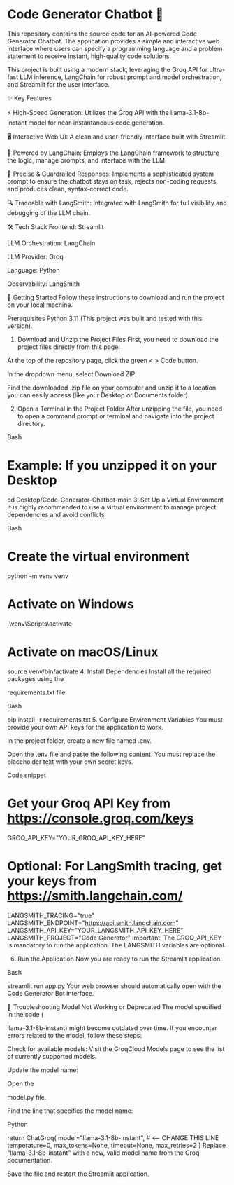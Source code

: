 # Code Generator Chatbot 🤖
This repository contains the source code for an AI-powered Code Generator Chatbot. The application provides a simple and interactive web interface where users can specify a programming language and a problem statement to receive instant, high-quality code solutions.

This project is built using a modern stack, leveraging the Groq API for ultra-fast LLM inference, LangChain for robust prompt and model orchestration, and Streamlit for the user interface.

✨ Key Features

⚡ High-Speed Generation: Utilizes the Groq API with the llama-3.1-8b-instant model for near-instantaneous code generation.

🖥️ Interactive Web UI: A clean and user-friendly interface built with Streamlit.

🔗 Powered by LangChain: Employs the LangChain framework to structure the logic, manage prompts, and interface with the LLM.

🎯 Precise & Guardrailed Responses: Implements a sophisticated system prompt to ensure the chatbot stays on task, rejects non-coding requests, and produces clean, syntax-correct code.

🔍 Traceable with LangSmith: Integrated with LangSmith for full visibility and debugging of the LLM chain.

🛠️ Tech Stack
Frontend: Streamlit

LLM Orchestration: LangChain

LLM Provider: Groq

Language: Python

Observability: LangSmith

🚀 Getting Started
Follow these instructions to download and run the project on your local machine.

Prerequisites
Python 3.11 (This project was built and tested with this version).

1. Download and Unzip the Project Files
First, you need to download the project files directly from this page.

At the top of the repository page, click the green < > Code button.

In the dropdown menu, select Download ZIP.

Find the downloaded .zip file on your computer and unzip it to a location you can easily access (like your Desktop or Documents folder).

2. Open a Terminal in the Project Folder
After unzipping the file, you need to open a command prompt or terminal and navigate into the project directory.

Bash

# Example: If you unzipped it on your Desktop
cd Desktop/Code-Generator-Chatbot-main
3. Set Up a Virtual Environment
It is highly recommended to use a virtual environment to manage project dependencies and avoid conflicts.

Bash

# Create the virtual environment
python -m venv venv

# Activate on Windows
.\venv\Scripts\activate

# Activate on macOS/Linux
source venv/bin/activate
4. Install Dependencies
Install all the required packages using the 

requirements.txt file.

Bash

pip install -r requirements.txt
5. Configure Environment Variables
You must provide your own API keys for the application to work.

In the project folder, create a new file named .env.

Open the .env file and paste the following content. You must replace the placeholder text with your own secret keys.

Code snippet

# Get your Groq API Key from https://console.groq.com/keys
GROQ_API_KEY="YOUR_GROQ_API_KEY_HERE"

# Optional: For LangSmith tracing, get your keys from https://smith.langchain.com/
LANGSMITH_TRACING="true"
LANGSMITH_ENDPOINT="https://api.smith.langchain.com"
LANGSMITH_API_KEY="YOUR_LANGSMITH_API_KEY_HERE"
LANGSMITH_PROJECT="Code Generator"
Important: The GROQ_API_KEY is mandatory to run the application. The LANGSMITH variables are optional.

6. Run the Application
Now you are ready to run the Streamlit application.

Bash

streamlit run app.py
Your web browser should automatically open with the Code Generator Bot interface.

🔧 Troubleshooting
Model Not Working or Deprecated
The model specified in the code (

llama-3.1-8b-instant) might become outdated over time. If you encounter errors related to the model, follow these steps:

Check for available models: Visit the GroqCloud Models page to see the list of currently supported models.

Update the model name:

Open the 

model.py file.

Find the line that specifies the model name:

Python

return ChatGroq(
    model="llama-3.1-8b-instant",  # <-- CHANGE THIS LINE
    temperature=0,
    max_tokens=None,
    timeout=None,
    max_retries=2
    )
Replace "llama-3.1-8b-instant" with a new, valid model name from the Groq documentation.

Save the file and restart the Streamlit application.